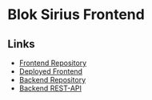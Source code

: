 # Blok Sirius Frontend

## Links

- [Frontend Repository](https://github.com/rarogbennu/blok-sirius-frontend/tree/production)
- [Deployed Frontend](https://rarogbennu.github.io/blok-sirius-frontend/#/)
- [Backend Repository](https://github.com/svdf18/blok_sirius_projekt_backend/tree/sprint7)
- [Backend REST-API](https://blok-sirius-backend.azurewebsites.net/)
